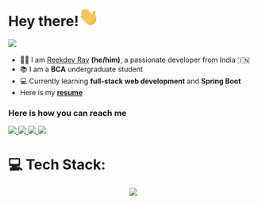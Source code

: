 # Hey there!<img src="images/wave.gif" width="40">

![](https://komarev.com/ghpvc/?username=reek-dev&color=537FE7&style=flat)

<link rel="stylesheet" href="https://cdn.jsdelivr.net/gh/devicons/devicon@v2.15.1/devicon.min.css">

- 🙋‍♂️ I am [Reekdev Ray](https://bit.ly/reekdev-linkedin) **(he/him)**, a passionate developer from India 🇮🇳
- 📚 I am a **BCA** undergraduate student
- 💻 Currently learning **full-stack web development** and **Spring Boot**
- Here is my [**resume**](https://bit.ly/reekdev-resume)

<!-- the connect section -->
<h3>Here is how you can reach me</h3>

<p align="left">
<!--   Twitter -->
  <a href="https://twitter.com/reekdev" target="_blank">
    <img src="https://img.icons8.com/plasticine/400/000000/twitter--v2.png" width="50"/>
  </a>
<!--   LinkedIn -->
  <a href="https://www.linkedin.com/in/reekdev/" target="_blank">
    <img src="https://img.icons8.com/plasticine/480/000000/linkedin.png" width="50"/>
  </a>
<!--   Facebook -->
  <a href="https://www.facebook.com/reek.1729" target="_blank">
    <img src="https://img.icons8.com/plasticine/400/000000/facebook-new.png" width="50"/>
  </a>
<!--   Mail -->
  <a href="mailto:ray.reekdev@gmail.com" target="_blank">
    <img src="https://img.icons8.com/plasticine/400/000000/gmail-new.png" width="50"/>
  </a>
</p>

# 💻 Tech Stack:

<p align="center">
  <a href="https://skillicons.dev">
    <img src="https://skillicons.dev/icons?i=java,spring,hibernate,javascript,angular,html,css,bootstrap,python,git,bash" />
  </a>
</p>

